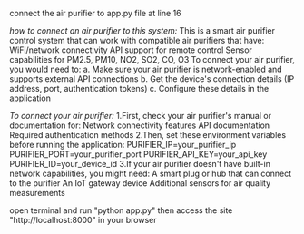 connect  the air purifier to app.py file at line 16

*how to connect an air purifier to this system:*
    This is a smart air purifier control system that can work with compatible air purifiers that have:
        WiFi/network connectivity
        API support for remote control
        Sensor capabilities for PM2.5, PM10, NO2, SO2, CO, O3
    To connect your air purifier, you would need to: 
        a. Make sure your air purifier is network-enabled and supports external API connections 
        b. Get the device's connection details (IP address, port, authentication tokens) 
        c. Configure these details in the application

*To connect your air purifier:*
    1.First, check your air purifier's manual or documentation for:
        Network connectivity features
        API documentation
        Required authentication methods
    2.Then, set these environment variables before running the application:
        PURIFIER_IP=your_purifier_ip
        PURIFIER_PORT=your_purifier_port
        PURIFIER_API_KEY=your_api_key
        PURIFIER_ID=your_device_id
    3.If your air purifier doesn't have built-in network capabilities, you might need:
        A smart plug or hub that can connect to the purifier
        An IoT gateway device
        Additional sensors for air quality measurements

open terminal and run "python app.py"
then access the site "http://localhost:8000" in your browser
